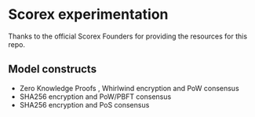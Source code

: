 # Scorex experimentation

Thanks to the official Scorex Founders for providing the resources for this repo.

## Model constructs

* Zero Knowledge Proofs , Whirlwind encryption and PoW consensus
* SHA256 encryption and PoW/PBFT consensus
* SHA256 encryption and PoS consensus


